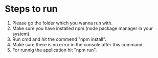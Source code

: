 # Steps to run

1. Please go the folder which you wanna run with.
2. Make sure you have installed npm (node package manager in your system).
3. Run cmd and hit the commend "npm install".
4. Make sure there is no error in the console after this command.
5. For runnig the application hit "npm run".

